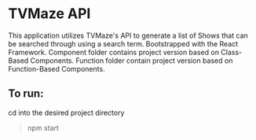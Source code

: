 # TVMaze API
This application utilizes TVMaze's API to generate a list of Shows that can be searched through using a search term. Bootstrapped with the React Framework. Component folder contains project version based on Class-Based Components. Function folder contain project version based on Function-Based Components.
## To run:
cd into the desired project directory
> npm start

